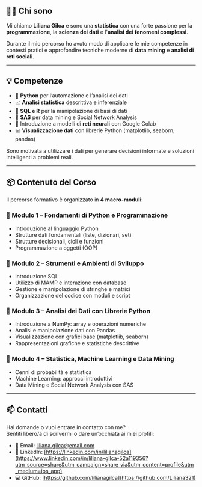 ## 👩‍💻 Chi sono

Mi chiamo **Liliana Gilca** e sono una **statistica** con una forte passione per la **programmazione**, la **scienza dei dati** e l'**analisi dei fenomeni complessi**.

Durante il mio percorso ho avuto modo di applicare le mie competenze in contesti pratici e approfondire tecniche moderne di **data mining** e **analisi di reti sociali**.

---

## 💡 Competenze

- 🐍 **Python** per l’automazione e l’analisi dei dati  
- 📈 **Analisi statistica** descrittiva e inferenziale  
- 💾 **SQL e R** per la manipolazione di basi di dati  
- 🧠 **SAS** per data mining e Social Network Analysis  
- 🤖 Introduzione a modelli di **reti neurali** con Google Colab  
- 📊 **Visualizzazione dati** con librerie Python (matplotlib, seaborn, pandas)

Sono motivata a utilizzare i dati per generare decisioni informate e soluzioni intelligenti a problemi reali.

---

## 📦 Contenuto del Corso

Il percorso formativo è organizzato in **4 macro-moduli**:

### 🔹 Modulo 1 – Fondamenti di Python e Programmazione
- Introduzione al linguaggio Python  
- Strutture dati fondamentali (liste, dizionari, set)  
- Strutture decisionali, cicli e funzioni  
- Programmazione a oggetti (OOP)

### 🔹 Modulo 2 – Strumenti e Ambienti di Sviluppo
- Introduzione SQL  
- Utilizzo di MAMP e interazione con database  
- Gestione e manipolazione di stringhe e matrici  
- Organizzazione del codice con moduli e script

### 🔹 Modulo 3 – Analisi dei Dati con Librerie Python
- Introduzione a NumPy: array e operazioni numeriche  
- Analisi e manipolazione dati con Pandas  
- Visualizzazione con grafici base (matplotlib, seaborn)  
- Rappresentazioni grafiche e statistiche descrittive

### 🔹 Modulo 4 – Statistica, Machine Learning e Data Mining
- Cenni di probabilità e statistica  
- Machine Learning: approcci introduttivi  
- Data Mining e Social Network Analysis con SAS

---

## 📫 Contatti

Hai domande o vuoi entrare in contatto con me?  
Sentiti libero/a di scrivermi o dare un’occhiata ai miei profili:

- 📧 Email: [liliana.gilca@email.com](mailto:liliana.gilca@email.com)  
- 💼 LinkedIn: [https://linkedin.com/in/lilianagilca](https://www.linkedin.com/in/liliana-gilca-52a119356?utm_source=share&utm_campaign=share_via&utm_content=profile&utm_medium=ios_app)
- 💻 GitHub: [https://github.com/lilianagilca](https://github.com/Liliana321)
